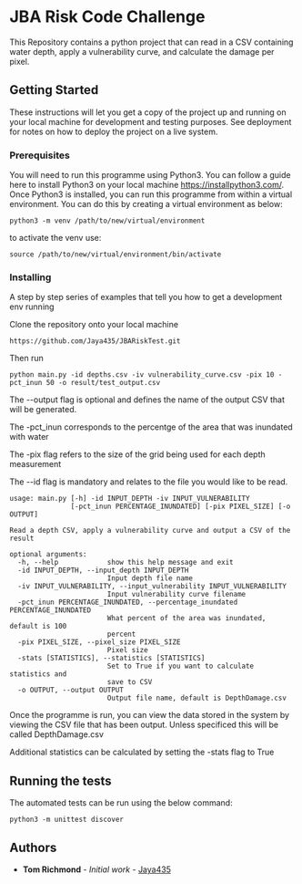 # JBA Risk Code Challenge

This Repository contains a python project that can read in a CSV containing water depth, apply a vulnerability curve, and calculate the damage per pixel.

## Getting Started

These instructions will let you get a copy of the project up and running on your local machine for development and testing purposes. See deployment for notes on how to deploy the project on a live system.

### Prerequisites

You will need to run this programme using Python3. You can follow a guide here to install Python3 on your local machine https://installpython3.com/. Once Python3 is installed, you can run this programme from within a virtual environment. You can do this by creating a virtual environment as below:

```
python3 -m venv /path/to/new/virtual/environment
```
to activate the venv use:
```
source /path/to/new/virtual/environment/bin/activate
```

### Installing

A step by step series of examples that tell you how to get a development env running

Clone the repository onto your local machine
```
https://github.com/Jaya435/JBARiskTest.git
```
Then run
```
python main.py -id depths.csv -iv vulnerability_curve.csv -pix 10 -pct_inun 50 -o result/test_output.csv
```
The --output flag is optional and defines the name of the output CSV that will be generated.

The -pct_inun corresponds to the percentge of the area that was inundated with water

The -pix flag refers to the size of the grid being used for each depth measurement

The --id flag is mandatory and relates to the file you would like to be read.

```
usage: main.py [-h] -id INPUT_DEPTH -iv INPUT_VULNERABILITY
               [-pct_inun PERCENTAGE_INUNDATED] [-pix PIXEL_SIZE] [-o OUTPUT]

Read a depth CSV, apply a vulnerability curve and output a CSV of the result

optional arguments:
  -h, --help            show this help message and exit
  -id INPUT_DEPTH, --input_depth INPUT_DEPTH
                        Input depth file name
  -iv INPUT_VULNERABILITY, --input_vulnerability INPUT_VULNERABILITY
                        Input vulnerability curve filename
  -pct_inun PERCENTAGE_INUNDATED, --percentage_inundated PERCENTAGE_INUNDATED
                        What percent of the area was inundated, default is 100
                        percent
  -pix PIXEL_SIZE, --pixel_size PIXEL_SIZE
                        Pixel size
  -stats [STATISTICS], --statistics [STATISTICS]
                        Set to True if you want to calculate statistics and
                        save to CSV
  -o OUTPUT, --output OUTPUT
                        Output file name, default is DepthDamage.csv
```

Once the programme is run, you can view the data stored in the system by viewing the CSV file that has been output. Unless specificed this will be called DepthDamage.csv

Additional statistics can be calculated by setting the -stats flag to True

## Running the tests

The automated tests can be run using the below command:
```
python3 -m unittest discover
```

## Authors

* **Tom Richmond** - *Initial work* - [Jaya435](https://github.com/Jaya435/)
